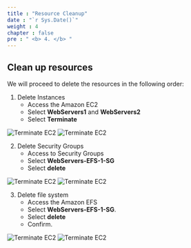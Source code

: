```yaml
---
title : "Resource Cleanup"
date : "`r Sys.Date()`"
weight : 4
chapter : false
pre : " <b> 4. </b> "
---
```

## Clean up resources

We will proceed to delete the resources in the following order:

1. Delete Instances
    - Access the Amazon EC2
    - Select **WebServers1** and **WebServers2**
    - Select **Terminate**
      
![Terminate EC2](/ws-0001/images/4/ec21.png?featherlight=false&width=90pc)
![Terminate EC2](/ws-0001/images/4/ec22.png?featherlight=false&width=90pc)

2. Delete Security Groups
    - Access to Security Groups
    - Select **WebServers-EFS-1-SG**
    - Select **delete**
      
![Terminate EC2](/ws-0001/images/4/sg1.png?featherlight=false&width=90pc)
![Terminate EC2](/ws-0001/images/4/sg2.png?featherlight=false&width=90pc)

3. Delete file system
    - Access the Amazon EFS
    - Select **WebServers-EFS-1-SG**.
    - Select **delete**
    - Confirm.
   
![Terminate EC2](/ws-0001/images/4/efs.png?featherlight=false&width=90pc)
![Terminate EC2](/ws-0001/images/4/efs-1.png?featherlight=false&width=90pc)





